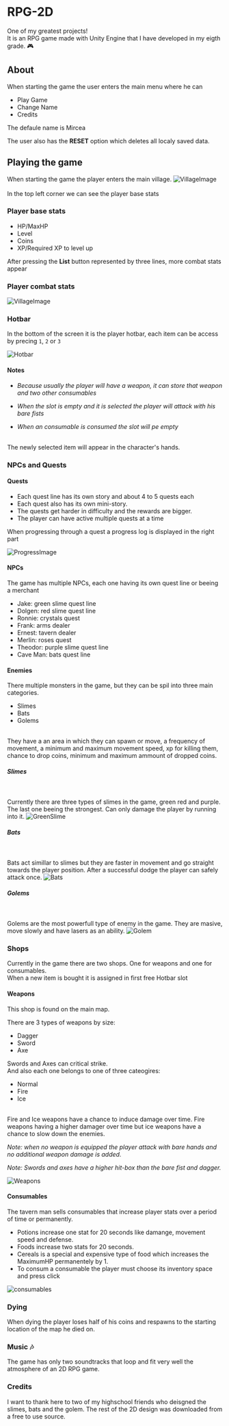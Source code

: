 # RPG-2D

One of my greatest projects!
<br>
It is an RPG game made with Unity Engine that I have developed in my eigth grade. :video_game:

## About

When starting the game the user enters the main menu where he can

<ul>
    <li>Play Game</li>
    <li>Change Name</li>
    <li>Credits</li>
</ul>
The defaule name is Mircea
<br>

The user also has the **RESET** option which deletes all localy saved data.

## Playing the game

When starting the game the player enters the main village.
![VillageImage](Media/Village.png)
<br>
<br>
In the top left corner we can see the player base stats

### Player base stats

<ul>
    <li>HP/MaxHP</li>
    <li>Level</li>
    <li>Coins</li>
    <li>XP/Required XP to level up</li>
</ul>

After pressing the **List** button represented by three lines, more combat stats appear

### Player combat stats

![VillageImage](Media/Stats.png)

### Hotbar

In the bottom of the screen it is the player hotbar, each item can be access by precing `1`, `2` or `3`

![Hotbar](Media/Hotbar.png)

#### Notes

<ul>
<li>

_Because usually the player will have a weapon, it can store that weapon and two other consumables_</li>

<li>

_When the slot is empty and it is selected the player will attack with his bare fists_</li>

<li>

_When an consumable is consumed the slot will pe empty_</li>

</ul>
<br>
The newly selected item will appear in the character's hands.

### NPCs and Quests

#### Quests

<ul>
    <li>Each quest line has its own story and about 4 to 5 quests each</li>
    <li>Each quest also has its own mini-story.</li>
    <li>The quests get harder in difficulty and the rewards are bigger.</li>
    <li>The player can have active multiple quests at a time</li>
</ul>
When progressing through a quest a progress log is displayed in the right part
<br>

![ProgressImage](Media/QuestProgress.png)

#### NPCs

The game has multiple NPCs, each one having its own quest line or beeing a merchant

<ul>
    <li>Jake: green slime quest line</li>
    <li>Dolgen: red slime quest line</li>
    <li>Ronnie: crystals quest</li>
    <li>Frank: arms dealer</li>
    <li>Ernest: tavern dealer</li>
    <li>Merlin: roses quest</li>
    <li>Theodor: purple slime quest line</li>
    <li>Cave Man: bats quest line</li>
</ul>

#### Enemies

There multiple monsters in the game, but they can be spil into three main categories.

<ul>
    <li>Slimes</li>
    <li>Bats</li>
    <li>Golems</li>
</ul>
<br>
They have a an area in which they can spawn or move, a frequency of movement, a minimum and maximum movement speed, xp for killing them, chance to drop coins, minimum and maximum ammount of dropped coins.

##### Slimes

<br>

Currently there are three types of slimes in the game, green red and purple. The last one beeing the strongest. Can only damage the player by running into it.
![GreenSlime](Media/GreenSlime.png)

##### Bats

<br>

Bats act simillar to slimes but they are faster in movement and go straight towards the player position. After a successful dodge the player can safely attack once.
![Bats](Media/Bats.png)

##### Golems

<br>

Golems are the most powerfull type of enemy in the game. They are masive, move slowly and have lasers as an ability.
![Golem](Media/Golem.png)
<br>

### Shops

Currently in the game there are two shops. One for weapons and one for consumables.
<br>
When a new item is bought it is assigned in first free Hotbar slot

#### Weapons

This shop is found on the main map.
<br>

There are 3 types of weapons by size:

<ul>
    <li>Dagger</li>
    <li>Sword</li>
    <li>Axe</li>
</ul>
Swords and Axes can critical strike.

<br>
And also each one belongs to one of three cateogires:

<ul>
    <li>Normal</li>
    <li>Fire</li>
    <li>Ice</li>
</ul>
<br>
Fire and Ice weapons have a chance to induce damage over time. Fire weapons having a higher damager over time but ice weapons have a chance to slow down the enemies.

_Note: when no weapon is equipped the player attack with bare hands and no additional weapon damage is added._
<br>

_Note: Swords and axes have a higher hit-box than the bare fist and dagger._

![Weapons](Media/WeaponsShop.png)

#### Consumables

The tavern man sells consumables that increase player stats over a period of time or permanently.

<ul>
    <li>Potions increase one stat for 20 seconds like damange, movement speed and defense.</li>
    <li>Foods increase two stats for 20 seconds.</li>
    <li>Cereals is a special and expensive type of food which increases the MaximumHP permanentely by 1.</li>
    <li>To consum a consumable the player must choose its inventory space and press click</li>
</ul>

![consumables](Media/Tavern.png)

### Dying

When dying the player loses half of his coins and respawns to the starting location of the map he died on.

### Music :notes:

The game has only two soundtracks that loop and fit very well the atmosphere of an 2D RPG game.

### Credits

I want to thank here to two of my highschool friends who deisgned the slimes, bats and the golem. The rest of the 2D design was downloaded from a free to use source.
